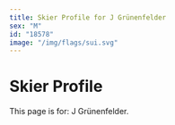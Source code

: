 ```yaml
---
title: Skier Profile for J Grünenfelder
sex: "M"
id: "18578"
image: "/img/flags/sui.svg" 
---
```


# Skier Profile

This page is for: J Grünenfelder.
    